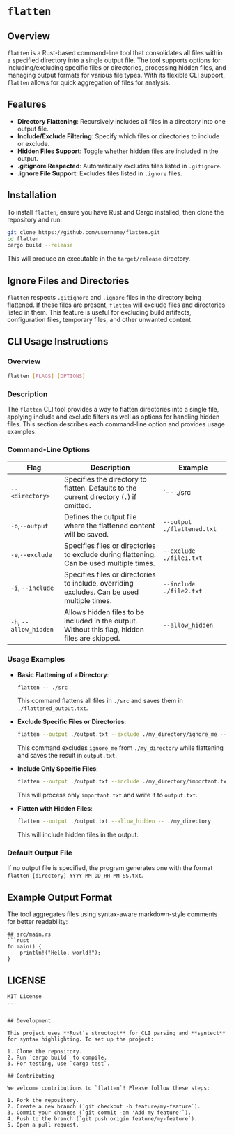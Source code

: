 # `flatten`

## Overview
`flatten` is a Rust-based command-line tool that consolidates all files within a specified directory into a single output file. The tool supports options for including/excluding specific files or directories, processing hidden files, and managing output formats for various file types. With its flexible CLI support, `flatten` allows for quick aggregation of files for analysis.

## Features
- **Directory Flattening**: Recursively includes all files in a directory into one output file.
- **Include/Exclude Filtering**: Specify which files or directories to include or exclude.
- **Hidden Files Support**: Toggle whether hidden files are included in the output.
- **.gitignore Respected**: Automatically excludes files listed in `.gitignore`.
- **.ignore File Support**: Excludes files listed in `.ignore` files.

## Installation
To install `flatten`, ensure you have Rust and Cargo installed, then clone the repository and run:

```bash
git clone https://github.com/username/flatten.git
cd flatten
cargo build --release
```
This will produce an executable in the `target/release` directory.

## Ignore Files and Directories

`flatten` respects `.gitignore` and `.ignore` files in the directory being flattened. If these files are present, `flatten` will exclude files and directories listed in them. This feature is useful for excluding build artifacts, configuration files, temporary files, and other unwanted content.

## CLI Usage Instructions

### Overview

```bash
flatten [FLAGS] [OPTIONS]
```
### Description
The `flatten` CLI tool provides a way to flatten directories into a single file, applying include and exclude filters as well as options for handling hidden files. This section describes each command-line option and provides usage examples.

### Command-Line Options

| Flag                   | Description                                                                             | Example                       |
|------------------------|-----------------------------------------------------------------------------------------|-------------------------------|
| `-- <directory>`          | Specifies the directory to flatten. Defaults to the current directory (`.`) if omitted. | `-- ./src    |
| `-o`,`--output`        | Defines the output file where the flattened content will be saved.                      | `--output ./flattened.txt`    |
| `-e`,`--exclude`       | Specifies files or directories to exclude during flattening. Can be used multiple times.| `--exclude ./file1.txt`       |
| `-i`, `--include`      | Specifies files or directories to include, overriding excludes. Can be used multiple times. | `--include ./file2.txt`   |
| `-h`, `--allow_hidden` | Allows hidden files to be included in the output. Without this flag, hidden files are skipped. | `--allow_hidden`       |

### Usage Examples

- **Basic Flattening of a Directory**:
  ```bash
  flatten -- ./src
  ```
  This command flattens all files in `./src` and saves them in `./flattened_output.txt`.

- **Exclude Specific Files or Directories**:
  ```bash
  flatten --output ./output.txt --exclude ./my_directory/ignore_me -- ./my_directory
  ```
  This command excludes `ignore_me` from `./my_directory` while flattening and saves the result in `output.txt`.

- **Include Only Specific Files**:
  ```bash
  flatten --output ./output.txt --include ./my_directory/important.txt
  ```
  This will process only `important.txt` and write it to `output.txt`.

- **Flatten with Hidden Files**:
  ```bash
  flatten --output ./output.txt --allow_hidden -- ./my_directory
  ```
  This will include hidden files in the output.

### Default Output File
If no output file is specified, the program generates one with the format `flatten-[directory]-YYYY-MM-DD_HH-MM-SS.txt`.

## Example Output Format
The tool aggregates files using syntax-aware markdown-style comments for better readability:

```
## src/main.rs
```rust
fn main() {
    println!("Hello, world!");
}
```

## LICENSE
```plaintext
MIT License
...
```
```

## Development

This project uses **Rust’s structopt** for CLI parsing and **syntect** for syntax highlighting. To set up the project:

1. Clone the repository.
2. Run `cargo build` to compile.
3. For testing, use `cargo test`.

## Contributing

We welcome contributions to `flatten`! Please follow these steps:

1. Fork the repository.
2. Create a new branch (`git checkout -b feature/my-feature`).
3. Commit your changes (`git commit -am 'Add my feature'`).
4. Push to the branch (`git push origin feature/my-feature`).
5. Open a pull request.
